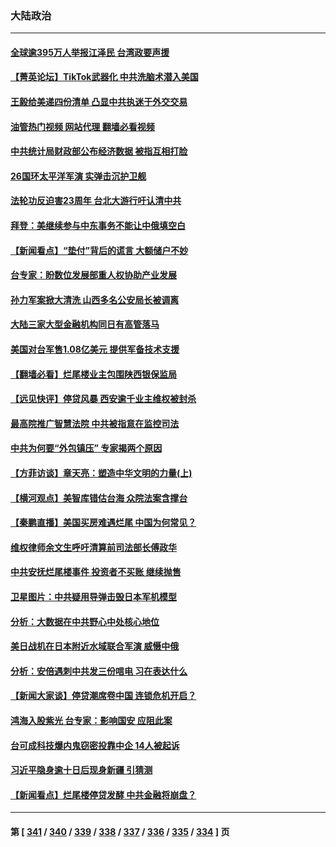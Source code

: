### 大陆政治
---
#### [全球逾395万人举报江泽民 台湾政要声援](../../pages/ncid277/n13782176.md?07170845) 
#### [【菁英论坛】TikTok武器化 中共洗脑术潜入美国](../../pages/ncid277/n13782413.md?07170845) 
#### [王毅给美递四份清单 凸显中共执迷于外交交易](../../pages/ncid277/n13782364.md?07170845) 
#### [油管热门视频 网站代理 翻墙必看视频](http://209.222.30.114:81/youtube.html?07170845)
#### [中共统计局财政部公布经济数据 被指互相打脸](../../pages/ncid277/n13782422.md?07170845) 
#### [26国环太平洋军演 实弹击沉护卫舰](../../pages/ncid277/n13782416.md?07170845) 
#### [法轮功反迫害23周年 台北大游行吁认清中共](../../pages/ncid277/n13782189.md?07170845) 
#### [拜登：美继续参与中东事务不能让中俄填空白](../../pages/ncid277/n13782254.md?07170845) 
#### [【新闻看点】“垫付”背后的谎言 大额储户不妙](../../pages/ncid277/n13781917.md?07170845) 
#### [台专家：盼数位发展部重人权协助产业发展](../../pages/ncid277/n13782083.md?07170845) 
#### [孙力军案掀大清洗 山西多名公安局长被调离](../../pages/ncid277/n13782104.md?07170845) 
#### [大陆三家大型金融机构同日有高管落马](../../pages/ncid277/n13782014.md?07170845) 
#### [美国对台军售1.08亿美元 提供军备技术支援](../../pages/ncid277/n13781956.md?07170845) 
#### [【翻墙必看】烂尾楼业主包围陕西银保监局](../../pages/ncid277/n13781966.md?07170845) 
#### [【远见快评】停贷风暴 西安逾千业主维权被封杀](../../pages/ncid277/n13781905.md?07170845) 
#### [最高院推广智慧法院 中共被指意在监控司法](../../pages/ncid277/n13781949.md?07170845) 
#### [中共为何要“外包镇压” 专家揭两个原因](../../pages/ncid277/n13781906.md?07170845) 
#### [【方菲访谈】章天亮：塑造中华文明的力量(上)](../../pages/ncid277/n13781683.md?07170845) 
#### [【横河观点】美智库错估台海 众院法案含撑台](../../pages/ncid277/n13781902.md?07170845) 
#### [【秦鹏直播】美国买房难遇烂尾 中国为何常见？](../../pages/ncid277/n13781552.md?07170845) 
#### [维权律师余文生呼吁清算前司法部长傅政华](../../pages/ncid277/n13781829.md?07170845) 
#### [中共安抚烂尾楼事件 投资者不买账 继续抛售](../../pages/ncid277/n13781732.md?07170845) 
#### [卫星图片：中共疑用导弹击毁日本军机模型](../../pages/ncid277/n13781733.md?07170845) 
#### [分析：大数据在中共野心中处核心地位](../../pages/ncid277/n13781736.md?07170845) 
#### [美日战机在日本附近水域联合军演 威慑中俄](../../pages/ncid277/n13781581.md?07170845) 
#### [分析：安倍遇刺中共发三份唁电 习在表达什么](../../pages/ncid277/n13781014.md?07170845) 
#### [【新闻大家谈】停贷潮席卷中国 连锁危机开启？](../../pages/ncid277/n13781582.md?07170845) 
#### [鸿海入股紫光 台专家：影响国安 应阻此案](../../pages/ncid277/n13781172.md?07170845) 
#### [台可成科技爆内鬼窃密投靠中企 14人被起诉](../../pages/ncid277/n13781539.md?07170845) 
#### [习近平隐身逾十日后现身新疆 引猜测](../../pages/ncid277/n13781347.md?07170845) 
#### [【新闻看点】烂尾楼停贷发酵 中共金融将崩盘？](../../pages/ncid277/n13781224.md?07170845) 

---
#### 第 [ [341](./341.md?07170845) / [340](./340.md?07170845) / [339](./339.md?07170845) / [338](./338.md?07170845) / [337](./337.md?07170845) / [336](./336.md?07170845) / [335](./335.md?07170845) / [334](./334.md?07170845) ] 页
